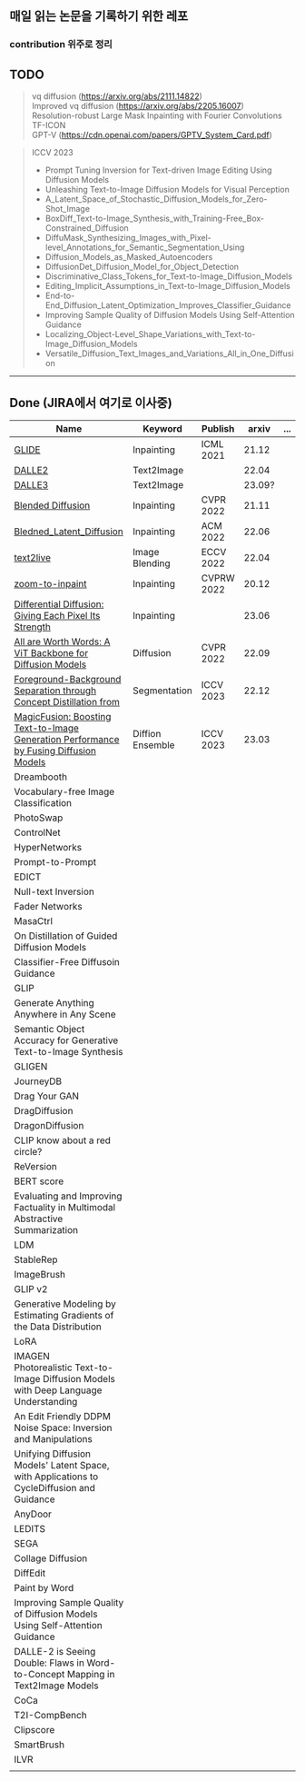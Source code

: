 ## 매일 읽는 논문을 기록하기 위한 레포
### contribution 위주로 정리

## TODO
> vq diffusion (https://arxiv.org/abs/2111.14822) </br>
> Improved vq diffusion (https://arxiv.org/abs/2205.16007) </br>
> Resolution-robust Large Mask Inpainting with Fourier Convolutions </br>
> TF-ICON </br>
> GPT-V (https://cdn.openai.com/papers/GPTV_System_Card.pdf)  </br>

> ICCV 2023 </br>
> * Prompt Tuning Inversion for Text-driven Image Editing Using Diffusion Models 
> * Unleashing Text-to-Image Diffusion Models for Visual Perception
> * A_Latent_Space_of_Stochastic_Diffusion_Models_for_Zero-Shot_Image
> * BoxDiff_Text-to-Image_Synthesis_with_Training-Free_Box-Constrained_Diffusion
> * DiffuMask_Synthesizing_Images_with_Pixel-level_Annotations_for_Semantic_Segmentation_Using
> * Diffusion_Models_as_Masked_Autoencoders
> * DiffusionDet_Diffusion_Model_for_Object_Detection
> * Discriminative_Class_Tokens_for_Text-to-Image_Diffusion_Models
> * Editing_Implicit_Assumptions_in_Text-to-Image_Diffusion_Models
> * End-to-End_Diffusion_Latent_Optimization_Improves_Classifier_Guidance
> * Improving Sample Quality of Diffusion Models Using Self-Attention Guidance
> * Localizing_Object-Level_Shape_Variations_with_Text-to-Image_Diffusion_Models
> * Versatile_Diffusion_Text_Images_and_Variations_All_in_One_Diffusion

------
## Done (JIRA에서 여기로 이사중)
| Name                                                                                                                        | Keyword          | Publish    | arxiv  | ... |
|-----------------------------------------------------------------------------------------------------------------------------|------------------|------------|--------|----|
| [GLIDE](./Generative/GLIDE/GLIED.md)                                                                                        | Inpainting       | ICML 2021  | 21.12  |    |
| [DALLE2](./Generative/DALLE2/DALLE2.md)                                                                                     | Text2Image       |            | 22.04  |    |
| [DALLE3](./Generative/DALLE3/DALLE3.md)                                                                                     | Text2Image       |            | 23.09? |    |
| [Blended Diffusion](./Generative/Blended_Diffusion/Blended_Diffusion.md)                                                    | Inpainting       | CVPR 2022  | 21.11  |    |
| [Bledned_Latent_Diffusion](./Generative/Bledned_Latent_Diffusion/Bledned_Latent_Diffusion.md)                               | Inpainting       | ACM 2022   | 22.06  |    |
| [text2live](./Generative/text2live/text2live.md)                                                                            | Image Blending   | ECCV 2022  | 22.04  |    |
| [zoom-to-inpaint](./Generative/zoom-to-inpaint/zoom-to-inpatint.md)                                                         | Inpainting       | CVPRW 2022 | 20.12  |    |
| [Differential Diffusion: Giving Each Pixel Its Strength](./Generative/Differential_Diffusion/Differential_ddifusion.md)     | Inpainting       |            | 23.06  |    |
| [All are Worth Words: A ViT Backbone for Diffusion Models](./Generative/All_are_Worth_Words/All_are_Worth_Words.md)         | Diffusion        | CVPR 2022  | 22.09  |    |
| [Foreground-Background Separation through Concept Distillation from](./Generative/Foreground-Background_Separation/main.md) | Segmentation     | ICCV 2023  | 22.12  |     |
| [MagicFusion: Boosting Text-to-Image Generation Performance by Fusing Diffusion Models](./Generative/MagicFusion/main.md)   | Diffion Ensemble | ICCV 2023  | 23.03  |     |
| Dreambooth                                                                                                                  |                  |            |        |    |
| Vocabulary-free Image Classification                                                                                        |                  |            |        |    |   
| PhotoSwap                                                                                                                   |                  |            |        |    |
| ControlNet                                                                                                                  |                  |            |        |    |
| HyperNetworks                                                                                                               |                  |            |        |    |
| Prompt-to-Prompt                                                                                                            |                  |            |        |    |
| EDICT                                                                                                                       |                  |            |        |    |
| Null-text Inversion                                                                                                         |                  |            |        |    |
| Fader Networks                                                                                                              |                  |            |        |    |
| MasaCtrl                                                                                                                    |                  |            |        |    |
| On Distillation of Guided Diffusion Models                                                                                  |                  |            |        |    |
| Classifier-Free Diffusoin Guidance                                                                                          |                  |            |        |    |
| GLIP                                                                                                                        |                  |            |        |    |
| Generate Anything Anywhere in Any Scene                                                                                     |                  |            |        |    |
| Semantic Object Accuracy for Generative Text-to-Image Synthesis                                                             |                  |            |        |    |
| GLIGEN                                                                                                                      |                  |            |        |    |
| JourneyDB                                                                                                                   |                  |            |        |    |
| Drag Your GAN                                                                                                               |                  |            |        |    |
| DragDiffusion                                                                                                               |                  |            |        |    |
| DragonDiffusion                                                                                                             |                  |            |        |    |
| CLIP know about a red circle?                                                                                               |                  |            |        |    |
| ReVersion                                                                                                                   |                  |            |        |    |
| BERT score                                                                                                                  |                  |            |        |    |
| Evaluating and Improving Factuality in Multimodal Abstractive Summarization                                                 |                  |            |        |    |
| LDM                                                                                                                         |                  |            |        |    |
| StableRep                                                                                                                   |                  |            |        |    |
| ImageBrush                                                                                                                  |                  |            |        |    |
| GLIP v2                                                                                                                     |                  |            |        |    |
| Generative Modeling by Estimating Gradients of the Data Distribution                                                        |                  |            |        |    |
| LoRA                                                                                                                        |                  |            |        |    |
| IMAGEN</br>Photorealistic Text-to-Image Diffusion Models with Deep Language Understanding                                   |                  |            |        |    |
| An Edit Friendly DDPM Noise Space: Inversion and Manipulations                                                              |                  |            |        |    |
| Unifying Diffusion Models' Latent Space, with Applications to CycleDiffusion and Guidance                                   |                  |            |        |    |
| AnyDoor                                                                                                                     |                  |            |        |    |
| LEDITS                                                                                                                      |                  |            |        |    |
| SEGA                                                                                                                        |                  |            |        |    |
| Collage Diffusion                                                                                                           |                  |            |        |    |
| DiffEdit                                                                                                                    |                  |            |        |    |
| Paint by Word                                                                                                               |                  |            |        |    |
| Improving Sample Quality of Diffusion Models Using Self-Attention Guidance                                                  |                  |            |        |    |
| DALLE-2 is Seeing Double: Flaws in Word-to-Concept Mapping in Text2Image Models                                             |                  |            |        |    |
| CoCa                                                                                                                        |                  |            |        |    |
| T2I-CompBench                                                                                                               |                  |            |        |    |
| Clipscore                                                                                                                   |                  |            |        |    |
| SmartBrush                                                                                                                  |                  |            |        |    |
| ILVR                                                                                                                        |                  |            |        |    |
|                                                                                                                             |                  |            |        |    |
